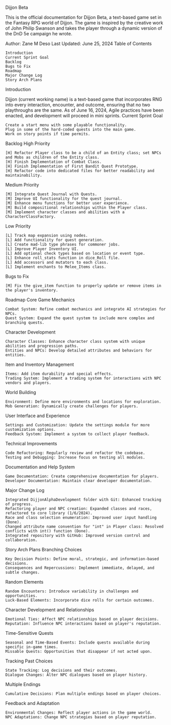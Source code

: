 Dijjon Beta

This is the official documentation for Dijjon Beta, a text-based game set in the Fantasy RPG world of Dijjon. The game is inspired by the creative work of John Philip Swanson and takes the player through a dynamic version of the DnD 5e campaign he wrote.

Author: Zane M Deso
Last Updated: June 25, 2024
Table of Contents

    Introduction
    Current Sprint Goal
    Backlog
    Bugs to Fix
    Roadmap
    Major Change Log
    Story Arch Plans

Introduction

Dijjon (current working name) is a text-based game that incorporates RNG into every interaction, encounter, and outcome, ensuring that no two playthroughs are the same. As of June 16, 2024, Agile practices have been enacted, and development will proceed in mini sprints.
Current Sprint Goal

    Create a start menu with some playable functionality.
    Plug in some of the hard-coded quests into the main game.
    Work on story points if time permits.

Backlog
High Priority

    [H] Refactor Player class to be a child of an Entity class; set NPCs and Mobs as children of the Entity class.
    [H] Finish Implementation of Combat Class.
    [H] Finish Implementation of First Bandit Quest Prototype.
    [H] Refactor code into dedicated files for better readability and maintainability.

Medium Priority

    [M] Integrate Quest Journal with Quests.
    [M] Improve UI functionality for the quest journal.
    [M] Enhance menu functions for better user experience.
    [M] Build compositional relationships within the Player class.
    [M] Implement character classes and abilities with a CharacterClassFactory.

Low Priority

    [L] Track map expansion using nodes.
    [L] Add functionality for quest generation.
    [L] Create mad-lib type phrases for commoner jobs.
    [L] Improve Player Inventory UI.
    [L] Add optional check types based on location or event type.
    [L] Enhance roll_stats function in dice_Roll file.
    [L] Add accessors and mutators to each class.
    [L] Implement enchants to Melee_Items class.

Bugs to Fix

    [M] Fix the give_item function to properly update or remove items in the player's inventory.

Roadmap
Core Game Mechanics

    Combat System: Refine combat mechanics and integrate AI strategies for NPCs.
    Quest System: Expand the quest system to include more complex and branching quests.

Character Development

    Character Classes: Enhance character class system with unique abilities and progression paths.
    Entities and NPCs: Develop detailed attributes and behaviors for entities.

Item and Inventory Management

    Items: Add item durability and special effects.
    Trading System: Implement a trading system for interactions with NPC vendors and players.

World Building

    Environment: Define more environments and locations for exploration.
    Mob Generation: Dynamically create challenges for players.

User Interface and Experience

    Settings and Customization: Update the settings module for more customization options.
    Feedback System: Implement a system to collect player feedback.

Technical Improvements

    Code Refactoring: Regularly review and refactor the codebase.
    Testing and Debugging: Increase focus on testing all modules.

Documentation and Help System

    Game Documentation: Create comprehensive documentation for players.
    Developer Documentation: Maintain clear developer documentation.

Major Change Log

    Integrated DijjonAlphaDevelopment folder with Git: Enhanced tracking of progress.
    Refactoring player and NPC creation: Expanded classes and races, refactored to core library (1/6/2024).
    Race and class selection enumeration: Improved user input handling (Done).
    Changed attribute name convention for "int" in Player class: Resolved conflicts with int() function (Done).
    Integrated repository with GitHub: Improved version control and collaboration.

Story Arch Plans
Branching Choices

    Key Decision Points: Define moral, strategic, and information-based decisions.
    Consequences and Repercussions: Implement immediate, delayed, and subtle changes.

Random Elements

    Random Encounters: Introduce variability in challenges and opportunities.
    Luck-Based Elements: Incorporate dice rolls for certain outcomes.

Character Development and Relationships

    Emotional Ties: Affect NPC relationships based on player decisions.
    Reputation: Influence NPC interactions based on player's reputation.

Time-Sensitive Quests

    Seasonal and Time-Based Events: Include quests available during specific in-game times.
    Missable Quests: Opportunities that disappear if not acted upon.

Tracking Past Choices

    State Tracking: Log decisions and their outcomes.
    Dialogue Changes: Alter NPC dialogues based on player history.

Multiple Endings

    Cumulative Decisions: Plan multiple endings based on player choices.

Feedback and Adaptation

    Environmental Changes: Reflect player actions in the game world.
    NPC Adaptations: Change NPC strategies based on player reputation.